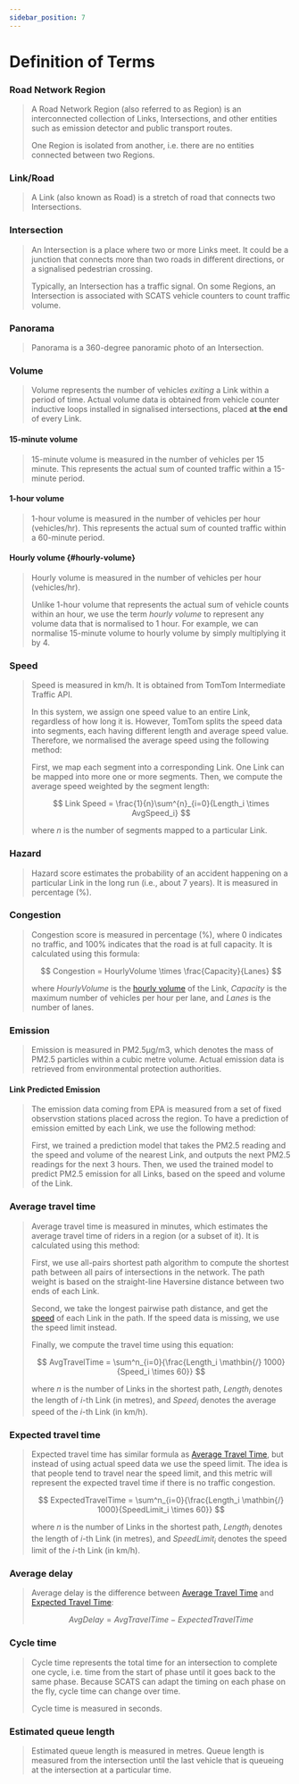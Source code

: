 ```yaml
---
sidebar_position: 7
---
```


# Definition of Terms

### Road Network Region

> A Road Network Region (also referred to as Region) is an interconnected collection of Links, Intersections, and other entities such as emission detector and public transport routes.
>
> One Region is isolated from another, i.e. there are no entities connected between two Regions.

### Link/Road

> A Link (also known as Road) is a stretch of road that connects two Intersections.

### Intersection

> An Intersection is a place where two or more Links meet.
> It could be a junction that connects more than two roads in different directions, or a signalised pedestrian crossing.
>
> Typically, an Intersection has a traffic signal. On some Regions, an Intersection is associated with SCATS vehicle counters to count traffic volume.

### Panorama

> Panorama is a 360-degree panoramic photo of an Intersection.

### Volume

> Volume represents the number of vehicles _exiting_ a Link within a period of time.
> Actual volume data is obtained from vehicle counter inductive loops installed in signalised intersections, placed **at the end** of every Link.

#### 15-minute volume

> 15-minute volume is measured in the number of vehicles per 15 minute.
> This represents the actual sum of counted traffic within a 15-minute period.

#### 1-hour volume

> 1-hour volume is measured in the number of vehicles per hour (vehicles/hr).
> This represents the actual sum of counted traffic within a 60-minute period.

#### Hourly volume {#hourly-volume}

> Hourly volume is measured in the number of vehicles per hour (vehicles/hr).
>
> Unlike 1-hour volume that represents the actual sum of vehicle counts within an hour, we use the term _hourly volume_ to represent any volume data that is normalised to 1 hour.
> For example, we can normalise 15-minute volume to hourly volume by simply multiplying it by 4.

### Speed

> Speed is measured in km/h. It is obtained from TomTom Intermediate Traffic API.
>
> In this system, we assign one speed value to an entire Link, regardless of how long it is.
> However, TomTom splits the speed data into segments, each having different length and average speed value.
> Therefore, we normalised the average speed using the following method:
>
> First, we map each segment into a corresponding Link.
> One Link can be mapped into more one or more segments.
> Then, we compute the average speed weighted by the segment length:
>
> $$
> Link Speed = \frac{1}{n}\sum^{n}_{i=0}{Length_i \times AvgSpeed_i}
> $$
>
> where $n$ is the number of segments mapped to a particular Link.

### Hazard

> Hazard score estimates the probability of an accident happening on a particular Link in the long run (i.e., about 7 years).
> It is measured in percentage (%).

### Congestion

> Congestion score is measured in percentage (%), where 0 indicates no traffic, and 100% indicates that the road is at full capacity.
> It is calculated using this formula:
>
> $$
> Congestion = HourlyVolume \times \frac{Capacity}{Lanes}
> $$
>
> where $HourlyVolume$ is the [hourly volume](#hourly-volume) of the Link, $Capacity$ is the maximum number of vehicles per hour per lane, and $Lanes$ is the number of lanes.

### Emission

> Emission is measured in PM2.5µg/m3, which denotes the mass of PM2.5 particles within a cubic metre volume.
> Actual emission data is retrieved from environmental protection authorities.

#### Link Predicted Emission

> The emission data coming from EPA is measured from a set of fixed observstion stations placed across the region.
> To have a prediction of emission emitted by each Link, we use the following method:
>
> First, we trained a prediction model that takes the PM2.5 reading and the speed and volume of the nearest Link, and outputs the next PM2.5 readings for the next 3 hours.
> Then, we used the trained model to predict PM2.5 emission for all Links, based on the speed and volume of the Link.

### Average travel time

> Average travel time is measured in minutes, which estimates the average travel time of riders in a region (or a subset of it).
> It is calculated using this method:
>
> First, we use all-pairs shortest path algorithm to compute the shortest path between all pairs of intersections in the network.
> The path weight is based on the straight-line Haversine distance between two ends of each Link.
>
> Second, we take the longest pairwise path distance, and get the [speed](#speed) of each Link in the path.
> If the speed data is missing, we use the speed limit instead.
>
> Finally, we compute the travel time using this equation:
>
> $$
> AvgTravelTime = \sum^n_{i=0}{\frac{Length_i \mathbin{/} 1000}{Speed_i \times 60}}
> $$
>
> where $n$ is the number of Links in the shortest path, $Length_i$ denotes the length of $i$-th Link (in metres), and $Speed_i$ denotes the average speed of the $i$-th Link (in km/h).

### Expected travel time

> Expected travel time has similar formula as [Average Travel Time](#average-travel-time), but instead of using actual speed data we use the speed limit.
> The idea is that people tend to travel near the speed limit, and this metric will represent the expected travel time if there is no traffic congestion.
>
> $$
> ExpectedTravelTime = \sum^n_{i=0}{\frac{Length_i \mathbin{/} 1000}{SpeedLimit_i \times 60}}
> $$
>
> where $n$ is the number of Links in the shortest path, $Length_i$ denotes the length of $i$-th Link (in metres), and $SpeedLimit_i$ denotes the speed limit of the $i$-th Link (in km/h).

### Average delay

> Average delay is the difference between [Average Travel Time](#average-travel-time) and [Expected Travel Time](#expected-travel-time):
>
> $$
> AvgDelay = AvgTravelTime - ExpectedTravelTime
> $$

### Cycle time

> Cycle time represents the total time for an intersection to complete one cycle, i.e. time from the start of phase until it goes back to the same phase.
> Because SCATS can adapt the timing on each phase on the fly, cycle time can change over time.
>
> Cycle time is measured in seconds.

### Estimated queue length

> Estimated queue length is measured in metres.
> Queue length is measured from the intersection until the last vehicle that is queueing at the intersection at a particular time.